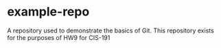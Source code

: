 example-repo
============

A repository used to demonstrate the basics of Git.
This repository exists for the purposes of HW9 for CIS-191
